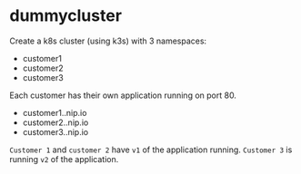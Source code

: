 # dummycluster

Create a k8s cluster (using k3s) with 3 namespaces:

- customer1
- customer2
- customer3

Each customer has their own application running on port 80.

- customer1.<VM-IP>.nip.io
- customer2.<VM-IP>.nip.io
- customer3.<VM-IP>.nip.io

`Customer 1` and `customer 2` have `v1` of the application running.
`Customer 3` is running `v2` of the application.